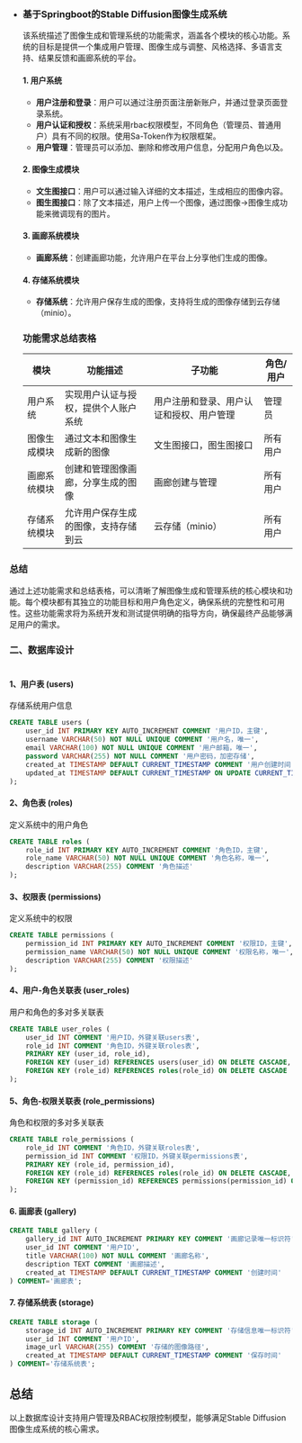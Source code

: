 - ### 基于Springboot的Stable Diffusion图像生成系统

  该系统描述了图像生成和管理系统的功能需求，涵盖各个模块的核心功能。系统的目标是提供一个集成用户管理、图像生成与调整、风格选择、多语言支持、结果反馈和画廊系统的平台。

  #### 1. 用户系统

  - **用户注册和登录**：用户可以通过注册页面注册新账户，并通过登录页面登录系统。
  - **用户认证和授权**：系统采用rbac权限模型，不同角色（管理员、普通用户）具有不同的权限。使用Sa-Token作为权限框架。
  - **用户管理**：管理员可以添加、删除和修改用户信息，分配用户角色以及。

  #### 2. 图像生成模块

  - **文生图接口**：用户可以通过输入详细的文本描述，生成相应的图像内容。
  - **图生图接口**：除了文本描述，用户上传一个图像，通过图像→图像生成功能来微调现有的图片。

  #### 3. 画廊系统模块

  - **画廊系统**：创建画廊功能，允许用户在平台上分享他们生成的图像。

  #### 4. 存储系统模块

  - **存储系统**：允许用户保存生成的图像，支持将生成的图像存储到云存储（minio）。

  ### 功能需求总结表格

  | 模块         | 功能描述                             | 子功能                                   | 角色/用户 |
  | ------------ | ------------------------------------ | ---------------------------------------- | --------- |
  | 用户系统     | 实现用户认证与授权，提供个人账户系统 | 用户注册和登录、用户认证和授权、用户管理 | 管理员    |
  | 图像生成模块 | 通过文本和图像生成新的图像           | 文生图接口，图生图接口                   | 所有用户  |
  | 画廊系统模块 | 创建和管理图像画廊，分享生成的图像   | 画廊创建与管理                           | 所有用户  |
  | 存储系统模块 | 允许用户保存生成的图像，支持存储到云 | 云存储（minio）                          | 所有用户  |

### 总结

通过上述功能需求和总结表格，可以清晰了解图像生成和管理系统的核心模块和功能。每个模块都有其独立的功能目标和用户角色定义，确保系统的完整性和可用性。这些功能需求将为系统开发和测试提供明确的指导方向，确保最终产品能够满足用户的需求。

### 二、数据库设计

# 

#### 1、用户表 (users)

存储系统用户信息

```sql
CREATE TABLE users (
    user_id INT PRIMARY KEY AUTO_INCREMENT COMMENT '用户ID，主键',
    username VARCHAR(50) NOT NULL UNIQUE COMMENT '用户名，唯一',
    email VARCHAR(100) NOT NULL UNIQUE COMMENT '用户邮箱，唯一',
    password VARCHAR(255) NOT NULL COMMENT '用户密码，加密存储',
    created_at TIMESTAMP DEFAULT CURRENT_TIMESTAMP COMMENT '用户创建时间',
    updated_at TIMESTAMP DEFAULT CURRENT_TIMESTAMP ON UPDATE CURRENT_TIMESTAMP COMMENT '用户信息更新时间'
);
```

#### 2、角色表 (roles)

定义系统中的用户角色

```sql
CREATE TABLE roles (
    role_id INT PRIMARY KEY AUTO_INCREMENT COMMENT '角色ID，主键',
    role_name VARCHAR(50) NOT NULL UNIQUE COMMENT '角色名称，唯一',
    description VARCHAR(255) COMMENT '角色描述'
);
```

#### 3、权限表 (permissions)

定义系统中的权限

```sql
CREATE TABLE permissions (
    permission_id INT PRIMARY KEY AUTO_INCREMENT COMMENT '权限ID，主键',
    permission_name VARCHAR(50) NOT NULL UNIQUE COMMENT '权限名称，唯一',
    description VARCHAR(255) COMMENT '权限描述'
);
```

#### 4、用户-角色关联表 (user_roles)

用户和角色的多对多关联表

```sql
CREATE TABLE user_roles (
    user_id INT COMMENT '用户ID，外键关联users表',
    role_id INT COMMENT '角色ID，外键关联roles表',
    PRIMARY KEY (user_id, role_id),
    FOREIGN KEY (user_id) REFERENCES users(user_id) ON DELETE CASCADE,
    FOREIGN KEY (role_id) REFERENCES roles(role_id) ON DELETE CASCADE
);
```

#### 5、角色-权限关联表 (role_permissions)

角色和权限的多对多关联表

```sql
CREATE TABLE role_permissions (
    role_id INT COMMENT '角色ID，外键关联roles表',
    permission_id INT COMMENT '权限ID，外键关联permissions表',
    PRIMARY KEY (role_id, permission_id),
    FOREIGN KEY (role_id) REFERENCES roles(role_id) ON DELETE CASCADE,
    FOREIGN KEY (permission_id) REFERENCES permissions(permission_id) ON DELETE CASCADE
);
```

#### 6. 画廊表 (gallery)

```sql
CREATE TABLE gallery (
    gallery_id INT AUTO_INCREMENT PRIMARY KEY COMMENT '画廊记录唯一标识符',
    user_id INT COMMENT '用户ID',
    title VARCHAR(100) NOT NULL COMMENT '画廊名称',
    description TEXT COMMENT '画廊描述',
    created_at TIMESTAMP DEFAULT CURRENT_TIMESTAMP COMMENT '创建时间'
) COMMENT='画廊表';
```

#### 7. 存储系统表 (storage)

```sql
CREATE TABLE storage (
    storage_id INT AUTO_INCREMENT PRIMARY KEY COMMENT '存储信息唯一标识符',
    user_id INT COMMENT '用户ID',
    image_url VARCHAR(255) COMMENT '存储的图像路径',
    created_at TIMESTAMP DEFAULT CURRENT_TIMESTAMP COMMENT '保存时间'
) COMMENT='存储系统表';
```

## 总结

以上数据库设计支持用户管理及RBAC权限控制模型，能够满足Stable Diffusion图像生成系统的核心需求。